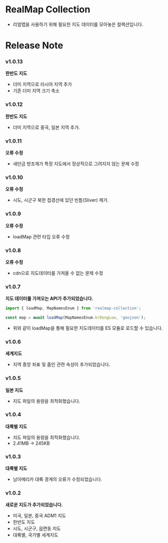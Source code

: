 # RealMap Collection

- 리얼맵을 사용하기 위해 필요한 지도 데이터를 모아놓은 컬렉션입니다.

# Release Note

### v1.0.13

**한반도 지도**

- 더미 지역으로 러시아 지역 추가
- 기존 더미 지역 크기 축소

### v1.0.12

**한반도 지도**

- 더미 지역으로 중국, 일본 지역 추가.

### v1.0.11

**오류 수정**

- 새만금 방조제가 특정 지도에서 정상적으로 그려지지 않는 문제 수정

### v1.0.10

**오류 수정**

- 시도, 시군구 북한 접경선에 있던 빈틈(Sliver) 제거.

### v1.0.9

**오류 수정**

- loadMap 관련 타입 오류 수정

### v1.0.8

**오류 수정**

- cdn으로 지도데이터를 가져올 수 없는 문제 수정

### v1.0.7

**지도 데이터를 가져오는 API가 추가되었습니다.**

```js
import { loadMap, MapNamesEnum } from 'realmap-collection';

const map = await loadMap(MapNamesEnum.krDongLow, 'geojson');
```

- 위와 같이 loadMap을 통해 필요한 지도데이터를 ES 모듈로 로드할 수 있습니다.

### v1.0.6

**세계지도**

- 지역 중앙 좌표 및 줌인 관련 속성이 추가되었습니다.

### v1.0.5

**일본 지도**

- 지도 파일의 용량을 최적화했습니다.

### v1.0.4

**대륙별 지도**

- 지도 파일의 용량을 최적화했습니다.
- 2.41MB -> 245KB

### v1.0.3

**대륙별 지도**

- 남아메리카 대륙 경계의 오류가 수정되었습니다.

### v1.0.2

**새로운 지도가 추가되었습니다.**

- 미국, 일본, 중국 ADM1 지도
- 한반도 지도
- 시도, 시군구, 읍면동 지도
- 대륙별, 국가별 세계지도